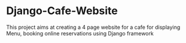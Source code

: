 # Django-Cafe-Website
This project aims at creating a 4 page website for a cafe for displaying Menu, booking online reservations using Django framework
